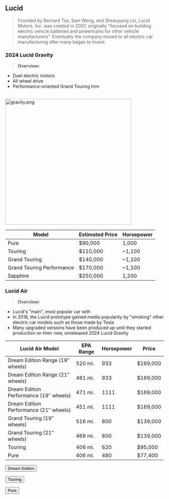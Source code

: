 ## Lucid
> Founded by Bernard Tse, Sam Weng, and Sheaupyng Lin, Lucid Motors, Inc. was created in 2007, originally "focused on building electric vehicle batteries and powertrains for other vehicle manufacturers". Eventually the company moved to all electric car manufacturing after many began to invest. 

### 2024 Lucid Gravity
> **Overview:** 
- Duel electric motors
- All wheel drive
- Performance-oriented Grand Touring trim

<html>
<div>
<br>
<img src="{{site.baseurl}}images/gravity.png" alt="gravity.png" style="width:400px;height:400px;" class="imgMain">
</br>
</div>
</html>

| Model | Estimated Price | Horsepower |
| - | - | - |
| Pure | $90,000 | 1,000 |
| Touring | $110,000 | ~1,100 |
| Grand Touring | $140,000 | ~1,100 |
| Grand Touring Performance | $170,000 | ~1,100 |
| Sapphire | $250,000 | 1,200 |


### Lucid Air
> **Overview:**
- Lucid's "main", most popular car with 
- In 2018, the Lucid prototype gained media popularity by "smoking" other electric car models such as those made by Tesla
- Many upgraded versions have been produced up until they started production on their new, unreleased 2024 Lucid Gravity 

| Lucid Air Model | EPA Range | Horsepower | Price |
| - | - | - | - |
| Dream Edition Range (19″ wheels) | 520 mi. | 933 | $169,000 |
| Dream Edition Range (21″ wheels) | 481 mi. | 933 | $169,000 |
| Dream Edition Performance (19″ wheels) | 471 mi. | 1111 | $169,000 |
| Dream Edition Performance (21″ wheels) | 451 mi. | 1111 | $169,000 |
| Grand Touring (19″ wheels) | 516 mi. | 800 | $139,000 |
| Grand Touring (21″ wheels) | 469 mi. | 800 | $139,000 |
| Touring | 406 mi. | 620 | $95,000 |
| Pure | 406 mi. | 480 | $77,400 |

<button onclick="myFunction()">Dream Edition</button>
<script>
function myFunction() {
  var x = document.createElement("IMG");
  x.setAttribute("src", "dreamedition.png");
  x.setAttribute("width", "304");
  x.setAttribute("height", "228");
  x.setAttribute("alt", "image");
  document.body.appendChild(x);
}
</script>

<button onclick="myFunction()">Touring</button>
<script>
function myFunction() {
  var y = document.createElement("IMG");
  y.setAttribute("src", "air.png");
  y.setAttribute("width", "304");
  y.setAttribute("height", "228");
  y.setAttribute("alt", "image");
  document.body.appendChild(y);
}
</script>

<button onclick="myFunction()">Pure</button>
<script>
function myFunction() {
  var z = document.createElement("IMG");
  z.setAttribute("src", "pure.png");
  z.setAttribute("width", "304");
  z.setAttribute("height", "228");
  z.setAttribute("alt", "image");
  document.body.appendChild(z);
}
</script>